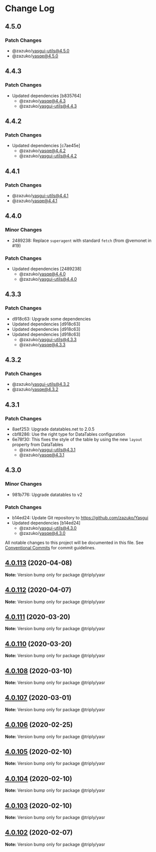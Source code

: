 # Change Log

## 4.5.0

### Patch Changes

- @zazuko/yasgui-utils@4.5.0
- @zazuko/yasqe@4.5.0

## 4.4.3

### Patch Changes

- Updated dependencies [b835764]
  - @zazuko/yasqe@4.4.3
  - @zazuko/yasgui-utils@4.4.3

## 4.4.2

### Patch Changes

- Updated dependencies [c7ae45e]
  - @zazuko/yasqe@4.4.2
  - @zazuko/yasgui-utils@4.4.2

## 4.4.1

### Patch Changes

- @zazuko/yasgui-utils@4.4.1
- @zazuko/yasqe@4.4.1

## 4.4.0

### Minor Changes

- 2489238: Replace `superagent` with standard `fetch` (from @vemonet in #19)

### Patch Changes

- Updated dependencies [2489238]
  - @zazuko/yasqe@4.4.0
  - @zazuko/yasgui-utils@4.4.0

## 4.3.3

### Patch Changes

- d918c63: Upgrade some dependencies
- Updated dependencies [d918c63]
- Updated dependencies [d918c63]
- Updated dependencies [d918c63]
  - @zazuko/yasgui-utils@4.3.3
  - @zazuko/yasqe@4.3.3

## 4.3.2

### Patch Changes

- @zazuko/yasgui-utils@4.3.2
- @zazuko/yasqe@4.3.2

## 4.3.1

### Patch Changes

- 8aef253: Upgrade datatables.net to 2.0.5
- cbf8286: Use the right type for DataTables configuration
- 6e78f30: This fixes the style of the table by using the new `layout` property from DataTables
  - @zazuko/yasgui-utils@4.3.1
  - @zazuko/yasqe@4.3.1

## 4.3.0

### Minor Changes

- 981b776: Upgrade datatables to v2

### Patch Changes

- b14ed24: Update Git repository to https://github.com/zazuko/Yasgui
- Updated dependencies [b14ed24]
  - @zazuko/yasgui-utils@4.3.0
  - @zazuko/yasqe@4.3.0

All notable changes to this project will be documented in this file.
See [Conventional Commits](https://conventionalcommits.org) for commit guidelines.

## [4.0.113](https://github.com/TriplyDB/yasgui/compare/v4.0.112...v4.0.113) (2020-04-08)

**Note:** Version bump only for package @triply/yasr

## [4.0.112](https://github.com/TriplyDB/yasgui/compare/v4.0.111...v4.0.112) (2020-04-07)

**Note:** Version bump only for package @triply/yasr

## [4.0.111](https://github.com/TriplyDB/yasgui/compare/v4.0.109...v4.0.111) (2020-03-20)

**Note:** Version bump only for package @triply/yasr

## [4.0.110](https://github.com/TriplyDB/yasgui/compare/v4.0.109...v4.0.110) (2020-03-20)

**Note:** Version bump only for package @triply/yasr

## [4.0.108](https://github.com/TriplyDB/yasgui/compare/v4.0.107...v4.0.108) (2020-03-10)

**Note:** Version bump only for package @triply/yasr

## [4.0.107](https://github.com/TriplyDB/yasgui/compare/v4.0.106...v4.0.107) (2020-03-01)

**Note:** Version bump only for package @triply/yasr

## [4.0.106](https://github.com/TriplyDB/yasgui/compare/v4.0.105...v4.0.106) (2020-02-25)

**Note:** Version bump only for package @triply/yasr

## [4.0.105](https://github.com/TriplyDB/yasgui/compare/v4.0.104...v4.0.105) (2020-02-10)

**Note:** Version bump only for package @triply/yasr

## [4.0.104](https://github.com/TriplyDB/yasgui/compare/v4.0.103...v4.0.104) (2020-02-10)

**Note:** Version bump only for package @triply/yasr

## [4.0.103](https://github.com/TriplyDB/yasgui/compare/v4.0.102...v4.0.103) (2020-02-10)

**Note:** Version bump only for package @triply/yasr

## [4.0.102](https://github.com/TriplyDB/yasgui/compare/v4.0.101...v4.0.102) (2020-02-07)

**Note:** Version bump only for package @triply/yasr
